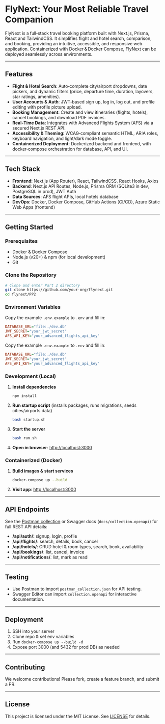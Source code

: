 # FlyNext: Your Most Reliable Travel Companion

FlyNext is a full‑stack travel booking platform built with Next.js, Prisma, React and TailwindCSS. It simplifies flight and hotel search, comparison, and booking, providing an intuitive, accessible, and responsive web application. Containerized with Docker & Docker Compose, FlyNext can be deployed seamlessly across environments.

---

## Features

* **Flight & Hotel Search**: Auto‑complete city/airport dropdowns, date pickers, and dynamic filters (price, departure time, duration, layovers, star ratings, amenities).
* **User Accounts & Auth**: JWT‑based sign up, log in, log out, and profile editing with profile picture upload.
* **Booking Management**: Create and view itineraries (flights, hotels), cancel bookings, and download PDF invoices.
* **Real‑Time Data**: Integrates with Advanced Flights System (AFS) via a secured Next.js REST API.
* **Accessibility & Theming**: WCAG‑compliant semantic HTML, ARIA roles, keyboard navigation, and light/dark mode toggle.
* **Containerized Deployment**: Dockerized backend and frontend, with docker‑compose orchestration for database, API, and UI.

---

## Tech Stack

* **Frontend**: Next.js (App Router), React, TailwindCSS, React Hooks, Axios
* **Backend**: Next.js API Routes, Node.js, Prisma ORM (SQLite3 in dev, PostgreSQL in prod), JWT Auth
* **Data Sources**: AFS flight APIs, local hotels database
* **DevOps**: Docker, Docker Compose, GitHub Actions (CI/CD), Azure Static Web Apps (frontend)

---

## Getting Started

### Prerequisites

* Docker & Docker Compose
* Node.js (v20+) & npm (for local development)
* Git

### Clone the Repository

```bash
# Clone and enter Part 2 directory
git clone https://github.com/your-org/flynext.git
cd flynext/PP2
```

### Environment Variables

Copy the example `.env.example` to `.env` and fill in:

```ini
DATABASE_URL="file:./dev.db"
JWT_SECRET="your_jwt_secret"
AFS_API_KEY="your_advanced_flights_api_key"
```

Copy the example `.env.example` to `.env` and fill in:

```ini
DATABASE_URL="file:./dev.db"
JWT_SECRET="your_jwt_secret"
AFS_API_KEY="your_advanced_flights_api_key"
```

### Development (Local)

1. **Install dependencies**

   ```bash
   npm install
   ```
2. **Run startup script** (installs packages, runs migrations, seeds cities/airports data)

   ```bash
   bash startup.sh
   ```
3. **Start the server**

   ```bash
   bash run.sh
   ```
4. **Open in browser**: [http://localhost:3000](http://localhost:3000)

### Containerized (Docker)

1. **Build images & start services**

   ```bash
   docker-compose up --build
   ```
2. **Visit app**: [http://localhost:3000](http://localhost:3000)

---

## API Endpoints

See the [Postman collection](docs/postman_collection.json) or Swagger docs (`docs/collection.openapi`) for full REST API details:

* **/api/auth/**: signup, login, profile
* **/api/flights/**: search, details, book, cancel
* **/api/hotels/**: CRUD hotel & room types, search, book, availability
* **/api/bookings/**: list, cancel, invoice
* **/api/notifications/**: list, mark as read

---

## Testing

* Use Postman to import `postman_collection.json` for API testing.
* Swagger Editor can import `collection.openapi` for interactive documentation.

---

## Deployment

1. SSH into your server
2. Clone repo & set env variables
3. Run `docker-compose up --build -d`
4. Expose port 3000 (and 5432 for prod DB) as needed

---

## Contributing

We welcome contributions! Please fork, create a feature branch, and submit a PR.

---

## License

This project is licensed under the MIT License. See [LICENSE](LICENSE) for details.
